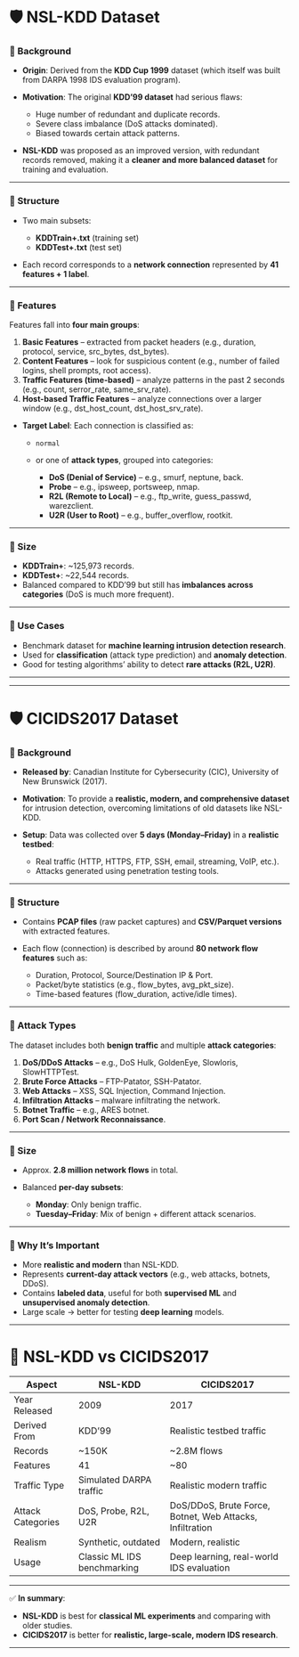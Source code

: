 # 🛡️ NSL-KDD Dataset

### 🔹 Background

* **Origin**: Derived from the **KDD Cup 1999** dataset (which itself was built from DARPA 1998 IDS evaluation program).
* **Motivation**: The original **KDD’99 dataset** had serious flaws:

  * Huge number of redundant and duplicate records.
  * Severe class imbalance (DoS attacks dominated).
  * Biased towards certain attack patterns.
* **NSL-KDD** was proposed as an improved version, with redundant records removed, making it a **cleaner and more balanced dataset** for training and evaluation.

---

### 🔹 Structure

* Two main subsets:

  * **KDDTrain+.txt** (training set)
  * **KDDTest+.txt** (test set)
* Each record corresponds to a **network connection** represented by **41 features + 1 label**.

---

### 🔹 Features

Features fall into **four main groups**:

1. **Basic Features** – extracted from packet headers (e.g., duration, protocol, service, src\_bytes, dst\_bytes).
2. **Content Features** – look for suspicious content (e.g., number of failed logins, shell prompts, root access).
3. **Traffic Features (time-based)** – analyze patterns in the past 2 seconds (e.g., count, serror\_rate, same\_srv\_rate).
4. **Host-based Traffic Features** – analyze connections over a larger window (e.g., dst\_host\_count, dst\_host\_srv\_rate).

* **Target Label**: Each connection is classified as:

  * `normal`
  * or one of **attack types**, grouped into categories:

    * **DoS (Denial of Service)** – e.g., smurf, neptune, back.
    * **Probe** – e.g., ipsweep, portsweep, nmap.
    * **R2L (Remote to Local)** – e.g., ftp\_write, guess\_passwd, warezclient.
    * **U2R (User to Root)** – e.g., buffer\_overflow, rootkit.

---

### 🔹 Size

* **KDDTrain+**: \~125,973 records.
* **KDDTest+**: \~22,544 records.
* Balanced compared to KDD’99 but still has **imbalances across categories** (DoS is much more frequent).

---

### 🔹 Use Cases

* Benchmark dataset for **machine learning intrusion detection research**.
* Used for **classification** (attack type prediction) and **anomaly detection**.
* Good for testing algorithms’ ability to detect **rare attacks (R2L, U2R)**.

---

---

# 🛡️ CICIDS2017 Dataset

### 🔹 Background

* **Released by**: Canadian Institute for Cybersecurity (CIC), University of New Brunswick (2017).
* **Motivation**: To provide a **realistic, modern, and comprehensive dataset** for intrusion detection, overcoming limitations of old datasets like NSL-KDD.
* **Setup**: Data was collected over **5 days (Monday–Friday)** in a **realistic testbed**:

  * Real traffic (HTTP, HTTPS, FTP, SSH, email, streaming, VoIP, etc.).
  * Attacks generated using penetration testing tools.

---

### 🔹 Structure

* Contains **PCAP files** (raw packet captures) and **CSV/Parquet versions** with extracted features.
* Each flow (connection) is described by around **80 network flow features** such as:

  * Duration, Protocol, Source/Destination IP & Port.
  * Packet/byte statistics (e.g., flow\_bytes, avg\_pkt\_size).
  * Time-based features (flow\_duration, active/idle times).

---

### 🔹 Attack Types

The dataset includes both **benign traffic** and multiple **attack categories**:

1. **DoS/DDoS Attacks** – e.g., DoS Hulk, GoldenEye, Slowloris, SlowHTTPTest.
2. **Brute Force Attacks** – FTP-Patator, SSH-Patator.
3. **Web Attacks** – XSS, SQL Injection, Command Injection.
4. **Infiltration Attacks** – malware infiltrating the network.
5. **Botnet Traffic** – e.g., ARES botnet.
6. **Port Scan / Network Reconnaissance**.

---

### 🔹 Size

* Approx. **2.8 million network flows** in total.
* Balanced **per-day subsets**:

  * **Monday**: Only benign traffic.
  * **Tuesday–Friday**: Mix of benign + different attack scenarios.

---

### 🔹 Why It’s Important

* More **realistic and modern** than NSL-KDD.
* Represents **current-day attack vectors** (e.g., web attacks, botnets, DDoS).
* Contains **labeled data**, useful for both **supervised ML** and **unsupervised anomaly detection**.
* Large scale → better for testing **deep learning** models.

---

# 🔄 NSL-KDD vs CICIDS2017

| Aspect            | **NSL-KDD**                 | **CICIDS2017**                                           |
| ----------------- | --------------------------- | -------------------------------------------------------- |
| Year Released     | 2009                        | 2017                                                     |
| Derived From      | KDD’99                      | Realistic testbed traffic                                |
| Records           | \~150K                      | \~2.8M flows                                             |
| Features          | 41                          | \~80                                                     |
| Traffic Type      | Simulated DARPA traffic     | Realistic modern traffic                                 |
| Attack Categories | DoS, Probe, R2L, U2R        | DoS/DDoS, Brute Force, Botnet, Web Attacks, Infiltration |
| Realism           | Synthetic, outdated         | Modern, realistic                                        |
| Usage             | Classic ML IDS benchmarking | Deep learning, real-world IDS evaluation                 |

---

✅ **In summary**:

* **NSL-KDD** is best for **classical ML experiments** and comparing with older studies.
* **CICIDS2017** is better for **realistic, large-scale, modern IDS research**.

---

